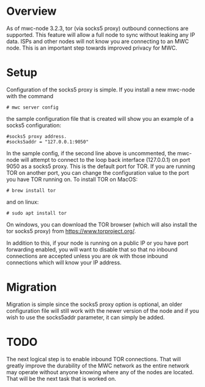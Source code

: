 # Overview

As of mwc-node 3.2.3, tor (via socks5 proxy) outbound connections are supported. This feature will allow a full node to sync without leaking any IP data. ISPs and
other nodes will not know you are connecting to an MWC node. This is an important step towards improved privacy for MWC.

# Setup

Configuration of the socks5 proxy is simple. If you install a new mwc-node with the command

```# mwc server config```

the sample configuration file that is created will show
you an example of a socks5 configuration:

```
#socks5 proxy address.
#socks5addr = "127.0.0.1:9050"
```

In the sample config, if the second line above is uncommented, the mwc-node will attempt to connect to the loop back interface (127.0.0.1) on port 9050 as a socks5 proxy. This is
the default port for TOR. If you are running TOR on another port, you can change the configuration value to the port you have TOR running on. To install TOR
on MacOS:

```# brew install tor```

and on linux:

```# sudo apt install tor```

On windows, you can download the TOR browser (which will also install the tor socks5 proxy) from https://www.torproject.org/.

In addition to this, if your node is running on a public IP or you have port forwarding enabled, you will want to disable that so that no inbound connections are
accepted unless you are ok with those inbound connections which will know your IP address.

# Migration

Migration is simple since the socks5 proxy option is optional, an older configuration file will still work with the newer version of the node and if you wish to
use the socks5addr parameter, it can simply be added.

# TODO

The next logical step is to enable inbound TOR connections. That will greatly improve the durability of the MWC network as the entire network may operate without
anyone knowing where any of the nodes are located. That will be the next task that is worked on.
